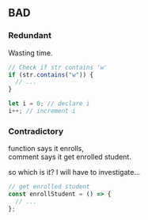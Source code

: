 ## BAD

### Redundant

Wasting time.

```typescript
// Check if str contains 'w'
if (str.contains("w")) {
  // ...
}

let i = 0; // declare i
i++; // increment i
```

### Contradictory

function says it enrolls,  
comment says it get enrolled student.

so which is it? I will have to investigate...

```typescript
// get enrolled student
const enrollStudent = () => {
  // ...
};
```
